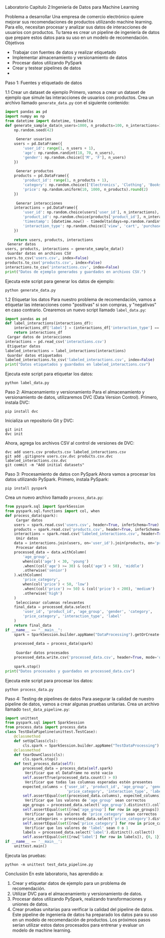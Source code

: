  Laboratorio Capitulo 2:Ingeniería de Datos para Machine Learning
 
Problema a desarrollar
Una empresa de comercio electrónico quiere mejorar sus recomendaciones de productos utilizando machine learning. Para ello, necesitan procesar y analizar sus datos de interacciones de usuarios con productos. Tu tarea es crear un pipeline de ingeniería de datos que prepare estos datos para su uso en un modelo de recomendación.
 Objetivos
- Trabajar con fuentes de datos y realizar etiquetado
- Implementar almacenamiento y versionamiento de datos
- Procesar datos utilizando PySpark
- Crear y testear pipelines de datos
- 
 Paso 1: Fuentes y etiquetado de datos

 1.1 Crear un dataset de ejemplo
Primero, vamos a crear un dataset de ejemplo que simule las interacciones de usuarios con productos.
Crea un archivo llamado `generate_data.py` con el siguiente contenido:
```python
import pandas as pd
import numpy as np
from datetime import datetime, timedelta
def generate_sample_data(n_users=1000, n_products=100, n_interactions=10000):
    np.random.seed(42)
    
     Generar usuarios
    users = pd.DataFrame({
        'user_id': range(1, n_users + 1),
        'age': np.random.randint(18, 70, n_users),
        'gender': np.random.choice(['M', 'F'], n_users)
    })
    
     Generar productos
    products = pd.DataFrame({
        'product_id': range(1, n_products + 1),
        'category': np.random.choice(['Electronics', 'Clothing', 'Books', 'Home'], n_products),
        'price': np.random.uniform(10, 1000, n_products).round(2)
    })
    
     Generar interacciones
    interactions = pd.DataFrame({
        'user_id': np.random.choice(users['user_id'], n_interactions),
        'product_id': np.random.choice(products['product_id'], n_interactions),
        'timestamp': [datetime.now() - timedelta(days=np.random.randint(0, 365)) for _ in range(n_interactions)],
        'interaction_type': np.random.choice(['view', 'cart', 'purchase'], n_interactions, p=[0.7, 0.2, 0.1])
    })
    
    return users, products, interactions
 Generar datos
users, products, interactions = generate_sample_data()
 Guardar datos en archivos CSV
users.to_csv('users.csv', index=False)
products.to_csv('products.csv', index=False)
interactions.to_csv('interactions.csv', index=False)
print("Datos de ejemplo generados y guardados en archivos CSV.")
```
Ejecuta este script para generar los datos de ejemplo:
```
python generate_data.py
```
 1.2 Etiquetar los datos
Para nuestro problema de recomendación, vamos a etiquetar las interacciones como "positivas" si son compras, y "negativas" en caso contrario. Crearemos un nuevo script llamado `label_data.py`:
```python
import pandas as pd
def label_interactions(interactions_df):
    interactions_df['label'] = (interactions_df['interaction_type'] == 'purchase').astype(int)
    return interactions_df
 Cargar datos de interacciones
interactions = pd.read_csv('interactions.csv')
 Etiquetar datos
labeled_interactions = label_interactions(interactions)
 Guardar datos etiquetados
labeled_interactions.to_csv('labeled_interactions.csv', index=False)
print("Datos etiquetados y guardados en labeled_interactions.csv")
```
Ejecuta este script para etiquetar los datos:
```
python label_data.py
```
 Paso 2: Almacenamiento y versionamiento
Para el almacenamiento y versionamiento de datos, utilizaremos DVC (Data Version Control). Primero, instala DVC:
```
pip install dvc
```
Inicializa un repositorio Git y DVC:
```
git init
dvc init
```
Ahora, agrega los archivos CSV al control de versiones de DVC:
```
dvc add users.csv products.csv labeled_interactions.csv
git add .gitignore users.csv.dvc products.csv.dvc labeled_interactions.csv.dvc
git commit -m "Add initial datasets"
```
 Paso 3: Procesamiento de datos con PySpark
Ahora vamos a procesar los datos utilizando PySpark. Primero, instala PySpark:
```
pip install pyspark
```
Crea un nuevo archivo llamado `process_data.py`:
```python
from pyspark.sql import SparkSession
from pyspark.sql.functions import col, when
def process_data(spark):
     Cargar datos
    users = spark.read.csv('users.csv', header=True, inferSchema=True)
    products = spark.read.csv('products.csv', header=True, inferSchema=True)
    interactions = spark.read.csv('labeled_interactions.csv', header=True, inferSchema=True)
     Unir datos
    data = interactions.join(users, on='user_id').join(products, on='product_id')
     Procesar datos
    processed_data = data.withColumn(
        'age_group',
        when(col('age') < 30, 'young')
        .when((col('age') >= 30) & (col('age') < 50), 'middle')
        .otherwise('senior')
    ).withColumn(
        'price_category',
        when(col('price') < 50, 'low')
        .when((col('price') >= 50) & (col('price') < 200), 'medium')
        .otherwise('high')
    )
     Seleccionar columnas relevantes
    final_data = processed_data.select(
        'user_id', 'product_id', 'age_group', 'gender', 'category', 
        'price_category', 'interaction_type', 'label'
    )
    return final_data
if __name__ == "__main__":
    spark = SparkSession.builder.appName("DataProcessing").getOrCreate()
    
    processed_data = process_data(spark)
    
     Guardar datos procesados
    processed_data.write.csv('processed_data.csv', header=True, mode='overwrite')
    
    spark.stop()
print("Datos procesados y guardados en processed_data.csv")
```
Ejecuta este script para procesar los datos:
```
python process_data.py
```
 Paso 4: Testing de pipelines de datos
Para asegurar la calidad de nuestro pipeline de datos, vamos a crear algunas pruebas unitarias. Crea un archivo llamado `test_data_pipeline.py`:
```python
import unittest
from pyspark.sql import SparkSession
from process_data import process_data
class TestDataPipeline(unittest.TestCase):
    @classmethod
    def setUpClass(cls):
        cls.spark = SparkSession.builder.appName("TestDataProcessing").getOrCreate()
    @classmethod
    def tearDownClass(cls):
        cls.spark.stop()
    def test_process_data(self):
        processed_data = process_data(self.spark)
         Verificar que el DataFrame no esté vacío
        self.assertTrue(processed_data.count() > 0)
         Verificar que todas las columnas esperadas estén presentes
        expected_columns = {'user_id', 'product_id', 'age_group', 'gender', 'category', 
                            'price_category', 'interaction_type', 'label'}
        self.assertEqual(set(processed_data.columns), expected_columns)
         Verificar que los valores de 'age_group' sean correctos
        age_groups = processed_data.select('age_group').distinct().collect()
        self.assertEqual(set([row['age_group'] for row in age_groups]), {'young', 'middle', 'senior'})
         Verificar que los valores de 'price_category' sean correctos
        price_categories = processed_data.select('price_category').distinct().collect()
        self.assertEqual(set([row['price_category'] for row in price_categories]), {'low', 'medium', 'high'})
         Verificar que los valores de 'label' sean 0 o 1
        labels = processed_data.select('label').distinct().collect()
        self.assertEqual(set([row['label'] for row in labels]), {0, 1})
if __name__ == '__main__':
    unittest.main()
```
Ejecuta las pruebas:
```
python -m unittest test_data_pipeline.py
```
 Conclusión
En este laboratorio, has aprendido a:
1. Crear y etiquetar datos de ejemplo para un problema de recomendación.
2. Utilizar DVC para el almacenamiento y versionamiento de datos.
3. Procesar datos utilizando PySpark, realizando transformaciones y uniones de datos.
4. Crear pruebas unitarias para verificar la calidad del pipeline de datos.
Este pipeline de ingeniería de datos ha preparado los datos para su uso en un modelo de recomendación de productos. Los próximos pasos serían utilizar estos datos procesados para entrenar y evaluar un modelo de machine learning.

